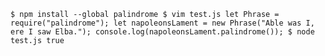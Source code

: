 `$ npm install --global palindrome
$ vim test.js
let Phrase = require("palindrome");
let napoleonsLament = new Phrase("Able was I, ere I saw Elba.");
console.log(napoleonsLament.palindrome());
$ node test.js
true`
